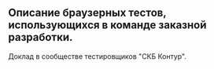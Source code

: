 ﻿## Описание браузерных тестов, использующихся в команде заказной разработки. 
Доклад в сообществе тестировщиков "СКБ Контур".
